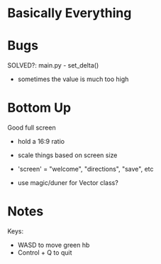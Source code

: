 # Basically Everything

# Bugs
SOLVED?: main.py - set_delta()
- sometimes the value is much too high

# Bottom Up
Good full screen
- hold a 16:9 ratio
- scale things based on screen size

- 'screen' = "welcome", "directions", "save", etc

- use magic/duner for Vector class?

# Notes
Keys:
- WASD to move green hb
- Control + Q to quit
